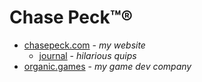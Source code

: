 # Chase Peck™®
- [chasepeck.com](https://chasepeck.com) - *my website*
  - [journal](https://chasepeck.com/journal) - *hilarious quips*
- [organic.games](https://organic.games) - *my game dev company*
